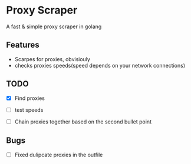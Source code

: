 # Proxy Scraper
A fast & simple proxy scraper in golang

## Features
- Scarpes for proxies, obvisiouly
- checks proxies speeds(speed depends on your network connections)

## TODO
- [x] Find proxies
- [ ] test speeds
- [ ] Chain proxies together based on the second bullet point


## Bugs
- [ ] Fixed dulipcate proxies in the outfile
